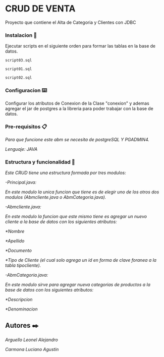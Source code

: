 # CRUD DE VENTA

Proyecto que contiene el Alta de Categoria y Clientes con JDBC


### Instalacion 🔩
Ejecutar scripts en el siguiente orden para formar las tablas en la base de datos.

```
script03.sql
```

```
script01.sql
```

```
script02.sql
```

### Configuracion ⌨️

Configurar los atributos de Conexion de la Clase "conexion" y ademas agregar el jar de postgres a la libreria para poder trabajar con la base de datos.

### Pre-requisitos 📋

_Para que funcione este abm se necesita de postgreSQL Y PGADMIN4._ 

_Lenguaje: JAVA_

### Estructura y funcionalidad 🚀

_Este CRUD tiene una estructura formada por tres modulos:_

_-Principal.java:_ 


_En este modulo la unica funcion que tiene es de elegir uno de los otros dos modulos (Abmcliente.java o AbmCategoria.java)._ 

_-Abmcliente.java:_ 


_En este modulo la funcion que este mismo tiene es agregar un nuevo cliente a la base de datos con los siguientes atributos:_ 

_*Nombre_ 

_*Apellido_

_*Documento_ 

_*Tipo de Cliente (el cual solo agrega un id en forma de clave foranea a la tabla tipocliente)._ 

_-AbmCategoria.java:_ 

_En este modulo sirve para agregar nueva categorias de productos a la base de datos con los siguientes atributos:_  

_*Descripcion_ 

_*Denominacion_

## Autores ✒️
_Arguello Leonel Alejandro_ 

_Carmona Luciano Agustin_ 

